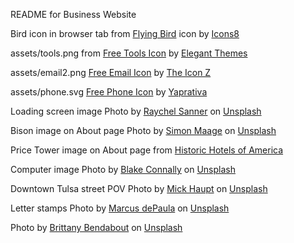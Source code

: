 README for Business Website

Bird icon in browser tab from <a target="_blank" href="https://icons8.com/icon/ZaE64yHXPrDl/flying-bird">Flying Bird</a> icon by <a target="_blank" href="https://icons8.com">Icons8</a>

assets/tools.png from <a href="https://iconscout.com/icons/tools" target="_blank"> Free Tools Icon</a> by <a href="https://iconscout.com/contributors/elegant-themes" target="_blank"> Elegant Themes</a>

assets/email2.png <a href="https://iconscout.com/icons/email" target="_blank">Free Email Icon</a> by <a href="https://iconscout.com/contributors/theiconz" target="_blank">The Icon Z</a>

assets/phone.svg <a href="https://iconscout.com/icons/phone" target="_blank">Free Phone Icon</a> by <a href="https://iconscout.com/contributors/yogiaprelliyanto" target="_blank">Yaprativa</a>

Loading screen image Photo by <a href="https://unsplash.com/@raychelsnr?utm_source=unsplash&utm_medium=referral&utm_content=creditCopyText">Raychel Sanner</a> on <a href="https://unsplash.com/photos/FX5fT6mqjBg?utm_source=unsplash&utm_medium=referral&utm_content=creditCopyText">Unsplash</a>

Bison image on About page Photo by <a href="https://unsplash.com/ko/@simonmaage?utm_source=unsplash&utm_medium=referral&utm_content=creditCopyText">Simon Maage</a> on <a href="https://unsplash.com/photos/AY6tn7_vB8g?utm_source=unsplash&utm_medium=referral&utm_content=creditCopyText">Unsplash</a>

Price Tower image on About page from <a href="https://www.historichotels.org/us/hotels-resorts/inn-at-price-tower/">Historic Hotels of America</a>

Computer image Photo by <a href="https://unsplash.com/ja/@blakeconnally?utm_source=unsplash&utm_medium=referral&utm_content=creditCopyText">Blake Connally</a> on <a href="https://unsplash.com/photos/B3l0g6HLxr8?utm_source=unsplash&utm_medium=referral&utm_content=creditCopyText">Unsplash</a>

Downtown Tulsa street POV Photo by <a href="https://unsplash.com/pt-br/@rocinante_11?utm_source=unsplash&utm_medium=referral&utm_content=creditCopyText">Mick Haupt</a> on <a href="https://unsplash.com/photos/6Tx611_Pu2o?utm_source=unsplash&utm_medium=referral&utm_content=creditCopyText">Unsplash</a>

Letter stamps Photo by <a href="https://unsplash.com/@marcusdepaula?utm_source=unsplash&utm_medium=referral&utm_content=creditCopyText">Marcus dePaula</a> on <a href="https://unsplash.com/photos/tk7OAxsXNL0?utm_source=unsplash&utm_medium=referral&utm_content=creditCopyText">Unsplash</a>



Photo by <a href="https://unsplash.com/@britti3?utm_source=unsplash&utm_medium=referral&utm_content=creditCopyText">Brittany Bendabout</a> on <a href="https://unsplash.com/photos/cIWfJ3b6H_U?utm_source=unsplash&utm_medium=referral&utm_content=creditCopyText">Unsplash</a>
